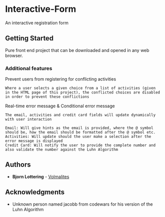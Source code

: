 # Interactive-Form
An interactive registration form

## Getting Started

Pure front end project that can be downloaded and opened in any web browser.

### Additional features

Prevent users from registering for conflicting activities

```
Where a user selects a given choice from a list of activities (given in the HTML page of this project), the conflicted choices are disabled in order to prevent these conflictions
```

Real-time error message & Conditional error message

```
The email, activities and credit card fields will update dynamically with user interaction

Email: Will give hints as the email is provided, where the @ symbol should be, how the email should be formatted after the @ symbol etc.
Activities: Will update should the user make a selection after the error message is displayed
Credit Card: Will notify the user to provide the complete number and also validate the number against the Luhn Algorithm
```

## Authors

* **Bjorn Lottering** - [Volmalites](https://github.com/volmalites)

## Acknowledgments

* Unknown person named jacobb from codewars for his version of the Luhn Algorithm
